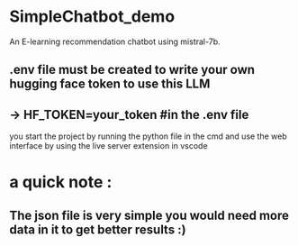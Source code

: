 # SimpleChatbot_demo
An E-learning recommendation chatbot using mistral-7b.
## .env file must be created to write your own hugging face token to use this LLM
## -> HF_TOKEN=your_token #in the .env file
you start the project by running the python file in the cmd and use the web interface by using the live server extension in vscode
# a quick note :
  ## The json file is very simple you would need more data in it to get better results :)
